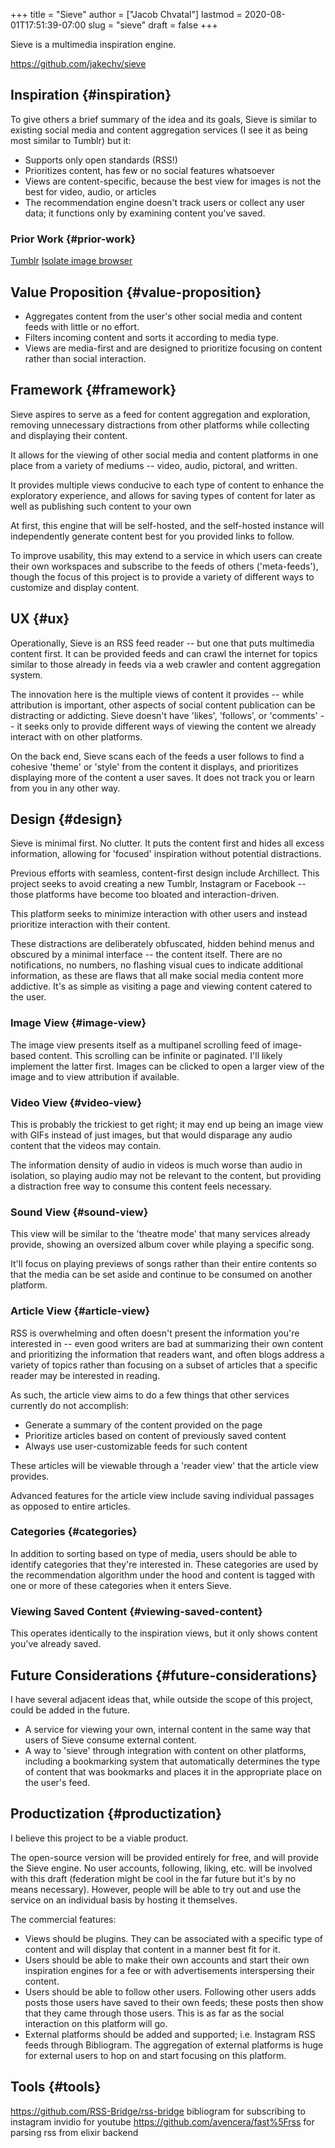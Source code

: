 +++
title = "Sieve"
author = ["Jacob Chvatal"]
lastmod = 2020-08-01T17:51:39-07:00
slug = "sieve"
draft = false
+++

Sieve is a multimedia inspiration engine.

<https://github.com/jakechv/sieve>


## Inspiration {#inspiration}

To give others a brief summary of the idea and its goals, Sieve is similar to existing social media and content aggregation services (I see it as being most similar to Tumblr) but it:

-   Supports only open standards (RSS!)
-   Prioritizes content, has few or no social features whatsoever
-   Views are content-specific, because the best view for images is not the best for video, audio, or articles
-   The recommendation engine doesn't track users or collect any user data; it functions only by examining content you've saved.


### Prior Work {#prior-work}

[Tumblr](https://tumblr.com)
[Isolate image browser](https://github.com/seenaburns/isolate)


## Value Proposition {#value-proposition}

-   Aggregates content from the user's other social media and content feeds with little or no effort.
-   Filters incoming content and sorts it according to media type.
-   Views are media-first and are designed to prioritize focusing on content rather than social interaction.


## Framework {#framework}

Sieve aspires to serve as a feed for content aggregation and exploration,
removing unnecessary distractions from other platforms while collecting
and displaying their content.

It allows for the viewing of other social media and content platforms in one place
from a variety of mediums -- video, audio, pictoral, and written.

It provides multiple views conducive to each type of content to enhance the
exploratory experience, and allows for saving types of content for later
as well as publishing such content to your own

At first, this engine that will be self-hosted,
and the self-hosted instance will independently generate content best for you
provided links to follow.

To improve usability, this may extend to a service in which users
can create their own workspaces and subscribe to the feeds of others ('meta-feeds'),
though the focus of this project is to provide a variety of different ways to
customize and display content.


## UX {#ux}

Operationally, Sieve is an RSS feed reader -- but one that puts multimedia content first.
It can be provided feeds and can crawl the internet for topics similar to those already
in feeds via a web crawler and content aggregation system.

The innovation here is the multiple views of content it provides -- while attribution is
important, other aspects of social content publication can be distracting or addicting.
Sieve doesn't have 'likes', 'follows', or 'comments' -- it seeks only to provide
different ways of viewing the content we already interact with on other platforms.

On the back end, Sieve scans each of the feeds a user follows to find a cohesive
'theme' or 'style' from the content it displays, and prioritizes displaying more
of the content a user saves. It does not track you or learn from you in any other way.


## Design {#design}

Sieve is minimal first. No clutter.
It puts the content first and hides all excess information,
allowing for 'focused' inspiration without potential distractions.

Previous efforts with seamless, content-first design include Archillect.
This project seeks to avoid creating a new Tumblr, Instagram or Facebook --
those platforms have become too bloated and interaction-driven.

This platform seeks to minimize interaction with other users
and instead prioritize interaction with their content.

These distractions are deliberately obfuscated,
hidden behind menus and obscured by a minimal interface -- the content itself.
There are no notifications, no numbers, no flashing visual cues
to indicate additional information, as these are flaws that all make social
media content more addictive. It's as simple as visiting a page and viewing
content catered to the user.


### Image View {#image-view}

The image view presents itself as a multipanel scrolling feed of image-based content.
This scrolling can be infinite or paginated. I'll likely implement the latter first.
Images can be clicked to open a larger view of the image and to view attribution if available.


### Video View {#video-view}

This is probably the trickiest to get right; it may end up being
an image view with GIFs instead of just images,
but that would disparage any audio content that the videos may contain.

The information density of audio in videos is much worse than audio in isolation,
so playing audio may not be relevant to the content, but providing a distraction
free way to consume this content feels necessary.


### Sound View {#sound-view}

This view will be similar to the 'theatre mode' that many services already provide,
showing an oversized album cover while playing a specific song.

It'll focus on playing previews of songs rather than their entire contents
so that the media can be set aside and continue to be consumed on another platform.


### Article View {#article-view}

RSS is overwhelming and often doesn't present the information you're interested in --
even good writers are bad at summarizing their own content and prioritizing the information
that readers want, and often blogs address a variety of topics rather than focusing on
a subset of articles that a specific reader may be interested in reading.

As such, the article view aims to do a few things that other services currently do not accomplish:

-   Generate a summary of the content provided on the page
-   Prioritize articles based on content of previously saved content
-   Always use user-customizable feeds for such content

These articles will be viewable through a 'reader view' that the article view provides.

Advanced features for the article view include saving individual passages as opposed to
entire articles.


### Categories {#categories}

In addition to sorting based on type of media, users should be able to identify categories that they're interested in. These categories are used by the recommendation algorithm under the hood and content is tagged with one or more of these categories when it enters Sieve.


### Viewing Saved Content {#viewing-saved-content}

This operates identically to the inspiration views, but it only shows content you've already saved.


## Future Considerations {#future-considerations}

I have several adjacent ideas that, while outside the scope of this project,
could be added in the future.

-   A service for viewing your own, internal content in the same way
    that users of Sieve consume external content.
-   A way to 'sieve' through integration with content on other platforms,
    including a bookmarking system that automatically determines the
    type of content that was bookmarks and places it in the appropriate
    place on the user's feed.


## Productization {#productization}

I believe this project to be a viable product.

The open-source version will be provided entirely for free,
and will provide the Sieve engine. No user accounts, following, liking, etc. will be involved with this draft (federation might be cool in the far future but it's by no means necessary). However, people will be able to try out and use the service on an individual basis by hosting it themselves.

The commercial features:

-   Views should be plugins. They can be associated with
    a specific type of content and will display that content in a manner best fit for it.
-   Users should be able to make their own accounts and start their own inspiration engines for a fee or with advertisements interspersing their content.
-   Users should be able to follow other users. Following other users adds posts those users have saved to their own feeds; these posts then show that they came through those users. This is as far as the social interaction on this platform will go.
-   External platforms should be added and supported; i.e. Instagram RSS feeds through Bibliogram. The aggregation of external platforms is huge for external users to hop on and start focusing on this platform.


## Tools {#tools}

<https://github.com/RSS-Bridge/rss-bridge>
bibliogram for subscribing to instagram
invidio for youtube
<https://github.com/avencera/fast%5Frss> for parsing rss from elixir backend
